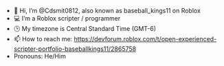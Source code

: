 - 👋 Hi, I’m @Cdsmit0812, also known as baseball_kings11 on Roblox
- 💻 I’m a Roblox scripter / programmer
- 🕒 My timezone is Central Standard Time (GMT-6)
- 📫 How to reach me: https://devforum.roblox.com/t/open-experienced-scripter-portfolio-baseballkings11/2865758
- Pronouns: He/Him

<!---
Cdsmit0812/Cdsmit0812 is a ✨ special ✨ repository because its `README.md` (this file) appears on your GitHub profile.
You can click the Preview link to take a look at your changes.
--->
